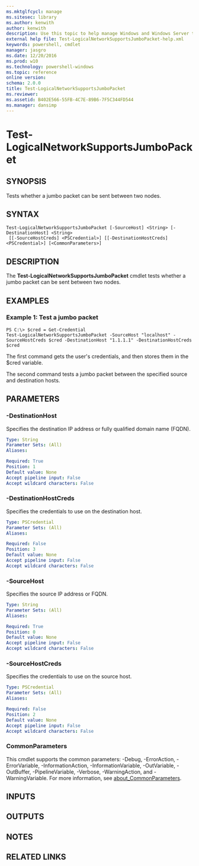 ```yaml
---
ms.mktglfcycl: manage
ms.sitesec: library
ms.author: kenwith
author: kenwith
description: Use this topic to help manage Windows and Windows Server technologies with Windows PowerShell.
external help file: Test-LogicalNetworkSupportsJumboPacket-help.xml
keywords: powershell, cmdlet
manager: jasgro
ms.date: 12/20/2016
ms.prod: w10
ms.technology: powershell-windows
ms.topic: reference
online version: 
schema: 2.0.0
title: Test-LogicalNetworkSupportsJumboPacket
ms.reviewer:
ms.assetid: B402E566-55FB-4C7E-89B6-7F5C344FD544
ms.manager: dansimp
---
```


# Test-LogicalNetworkSupportsJumboPacket

## SYNOPSIS
Tests whether a jumbo packet can be sent between two nodes.

## SYNTAX

```
Test-LogicalNetworkSupportsJumboPacket [-SourceHost] <String> [-DestinationHost] <String>
 [[-SourceHostCreds] <PSCredential>] [[-DestinationHostCreds] <PSCredential>] [<CommonParameters>]
```

## DESCRIPTION
The **Test-LogicalNetworkSupportsJumboPacket** cmdlet tests whether a jumbo packet can be sent between two nodes.

## EXAMPLES

### Example 1: Test a jumbo packet
```
PS C:\> $cred = Get-Credential
Test-LogicalNetworkSupportsJumboPacket -SourceHost "localhost" -SourceHostCreds $cred -DestinationHost "1.1.1.1" -DestinationHostCreds $cred
```

The first command gets the user's credentials, and then stores them in the $cred variable.

The second command tests a jumbo packet between the specified source and destination hosts.

## PARAMETERS

### -DestinationHost
Specifies the destination IP address or fully qualified domain name (FQDN).

```yaml
Type: String
Parameter Sets: (All)
Aliases: 

Required: True
Position: 1
Default value: None
Accept pipeline input: False
Accept wildcard characters: False
```

### -DestinationHostCreds
Specifies the credentials to use on the destination host.

```yaml
Type: PSCredential
Parameter Sets: (All)
Aliases: 

Required: False
Position: 3
Default value: None
Accept pipeline input: False
Accept wildcard characters: False
```

### -SourceHost
Specifies the source IP address or FQDN.

```yaml
Type: String
Parameter Sets: (All)
Aliases: 

Required: True
Position: 0
Default value: None
Accept pipeline input: False
Accept wildcard characters: False
```

### -SourceHostCreds
Specifies the credentials to use on the source host.

```yaml
Type: PSCredential
Parameter Sets: (All)
Aliases: 

Required: False
Position: 2
Default value: None
Accept pipeline input: False
Accept wildcard characters: False
```

### CommonParameters
This cmdlet supports the common parameters: -Debug, -ErrorAction, -ErrorVariable, -InformationAction, -InformationVariable, -OutVariable, -OutBuffer, -PipelineVariable, -Verbose, -WarningAction, and -WarningVariable. For more information, see [about_CommonParameters](http://go.microsoft.com/fwlink/?LinkID=113216).

## INPUTS

## OUTPUTS

## NOTES

## RELATED LINKS

